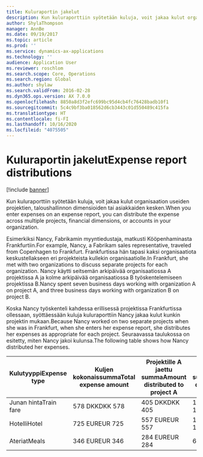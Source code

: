 ```yaml
---
title: Kuluraportin jakelut
description: Kun kuluraporttiin syötetään kuluja, voit jakaa kulut organisaation useiden projektien, yritysten tai asiakkaiden kesken.
author: ShylaThompson
manager: AnnBe
ms.date: 09/19/2017
ms.topic: article
ms.prod: ''
ms.service: dynamics-ax-applications
ms.technology: ''
audience: Application User
ms.reviewer: roschlom
ms.search.scope: Core, Operations
ms.search.region: Global
ms.author: shylaw
ms.search.validFrom: 2016-02-28
ms.dyn365.ops.version: AX 7.0.0
ms.openlocfilehash: 8850a8d3f2efc699bc95d4cb4fc76428badb10f1
ms.sourcegitcommit: 5c4c9bf3ba018562d6cb3443c01d550489c415fa
ms.translationtype: HT
ms.contentlocale: fi-FI
ms.lasthandoff: 10/16/2020
ms.locfileid: "4075505"
---
```

# <a name="expense-report-distributions"></a><span data-ttu-id="5848e-103">Kuluraportin jakelut</span><span class="sxs-lookup"><span data-stu-id="5848e-103">Expense report distributions</span></span>

[!include [banner](../includes/banner.md)]

<span data-ttu-id="5848e-104">Kun kuluraporttiin syötetään kuluja, voit jakaa kulut organisaation useiden projektien, taloushallinnon dimensioiden tai asiakkaiden kesken.</span><span class="sxs-lookup"><span data-stu-id="5848e-104">When you enter expenses on an expense report, you can distribute the expense across multiple projects, financial dimensions, or accounts in your organization.</span></span>

<span data-ttu-id="5848e-105">Esimerkiksi Nancy, Fabrikamin myyntiedustaja, matkusti Kööpenhaminasta Frankfurtiin.</span><span class="sxs-lookup"><span data-stu-id="5848e-105">For example, Nancy, a Fabrikam sales representative, traveled from Copenhagen to Frankfurt.</span></span> <span data-ttu-id="5848e-106">Frankfurtissa hän tapasi kaksi organisaatiota keskustellakseen eri projekteista kullekin organisaatiolle.</span><span class="sxs-lookup"><span data-stu-id="5848e-106">In Frankfurt, she met with two organizations to discuss separate projects for each organization.</span></span> <span data-ttu-id="5848e-107">Nancy käytti seitsemän arkipäivää organisaatiossa A projektissa A ja kolme arkipäivää organisaatiossa B työskentelemiseen projektissa B.</span><span class="sxs-lookup"><span data-stu-id="5848e-107">Nancy spent seven business days working with organization A on project A, and three business days working with organization B on project B.</span></span>

<span data-ttu-id="5848e-108">Koska Nancy työskenteli kahdessa erillisessä projektissa Frankfurtissa ollessaan, syöttäessään kuluja kuluraporttiin Nancy jakaa kulut kunkin projektin mukaan.</span><span class="sxs-lookup"><span data-stu-id="5848e-108">Because Nancy worked on two separate projects when she was in Frankfurt, when she enters her expense report, she distributes her expenses as appropriate for each project.</span></span> <span data-ttu-id="5848e-109">Seuraavassa taulukossa on esitetty, miten Nancy jakoi kulunsa.</span><span class="sxs-lookup"><span data-stu-id="5848e-109">The following table shows how Nancy distributed her expenses.</span></span>


| <span data-ttu-id="5848e-110">Kulutyyppi</span><span class="sxs-lookup"><span data-stu-id="5848e-110">Expense type</span></span> | <span data-ttu-id="5848e-111">Kuljen kokonaissumma</span><span class="sxs-lookup"><span data-stu-id="5848e-111">Total expense amount</span></span>|<span data-ttu-id="5848e-112">Projektille A jaettu summa</span><span class="sxs-lookup"><span data-stu-id="5848e-112">Amount distributed to project A</span></span>| <span data-ttu-id="5848e-113">Projektille B jaettu summa</span><span class="sxs-lookup"><span data-stu-id="5848e-113">Amount distributed to project B</span></span> |
|--------------|---------------------|-------------------------------|---------------------------------|
|<span data-ttu-id="5848e-114">Junan hinta</span><span class="sxs-lookup"><span data-stu-id="5848e-114">Train fare</span></span>   |<span data-ttu-id="5848e-115">578 DKK</span><span class="sxs-lookup"><span data-stu-id="5848e-115">DKK 578</span></span>              |<span data-ttu-id="5848e-116">405 DKK</span><span class="sxs-lookup"><span data-stu-id="5848e-116">DKK 405</span></span>                        |<span data-ttu-id="5848e-117">173 DKK</span><span class="sxs-lookup"><span data-stu-id="5848e-117">DKK 173</span></span>                          |
|<span data-ttu-id="5848e-118">Hotelli</span><span class="sxs-lookup"><span data-stu-id="5848e-118">Hotel</span></span>         |<span data-ttu-id="5848e-119">725 EUR</span><span class="sxs-lookup"><span data-stu-id="5848e-119">EUR 725</span></span>              |<span data-ttu-id="5848e-120">557 EUR</span><span class="sxs-lookup"><span data-stu-id="5848e-120">EUR 557</span></span>                        |<span data-ttu-id="5848e-121">168 EUR</span><span class="sxs-lookup"><span data-stu-id="5848e-121">EUR 168</span></span>                          |
|<span data-ttu-id="5848e-122">Ateriat</span><span class="sxs-lookup"><span data-stu-id="5848e-122">Meals</span></span>         |<span data-ttu-id="5848e-123">346 EUR</span><span class="sxs-lookup"><span data-stu-id="5848e-123">EUR 346</span></span>              |<span data-ttu-id="5848e-124">284 EUR</span><span class="sxs-lookup"><span data-stu-id="5848e-124">EUR 284</span></span>                        |<span data-ttu-id="5848e-125">62 EUR</span><span class="sxs-lookup"><span data-stu-id="5848e-125">EUR 62</span></span>                           |

